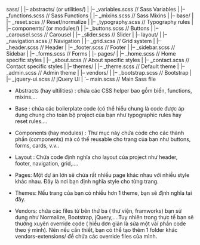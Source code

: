 sass/
|
|– abstracts/ (or utilities/)
|   |– _variables.scss    // Sass Variables
|   |– _functions.scss    // Sass Functions
|   |– _mixins.scss       // Sass Mixins
|
|– base/
|   |– _reset.scss        // Reset/normalize
|   |– _typography.scss   // Typography rules
|
|– components/ (or modules/)
|   |– _buttons.scss      // Buttons
|   |– _carousel.scss     // Carousel
|   |– _slider.scss       // Slider
|
|– layout/
|   |– _navigation.scss   // Navigation
|   |– _grid.scss         // Grid system
|   |– _header.scss       // Header
|   |– _footer.scss       // Footer
|   |– _sidebar.scss      // Sidebar
|   |– _forms.scss        // Forms
|
|– pages/
|   |– _home.scss         // Home specific styles
|   |– _about.scss        // About specific styles
|   |– _contact.scss      // Contact specific styles
|
|– themes/
|   |– _theme.scss        // Default theme
|   |– _admin.scss        // Admin theme
|
|– vendors/
|   |– _bootstrap.scss    // Bootstrap
|   |– _jquery-ui.scss    // jQuery UI
|
`– main.scss              // Main Sass file


- Abstracts (hay ultilities) : chứa các CSS helper bao gồm biến, functions, mixins....

- Base : chứa các boilerplate code (có thể hiểu chung là code được áp dụng chung cho toàn bộ project của bạn như typographic rules hay reset rules....

- Components (hay modules) : Thư mục này chứa code cho các thành phần (components) mà có thể reusable cho trang của bạn như buttons, forms, cards, v.v..

- Layout : Chứa code định nghĩa cho layout của project như header, footer, navigation, grid,....

- Pages: Một dự án lớn sẽ chứa rất nhiều page khác nhau với nhiều style khác nhau. Đây là nơi bạn định nghĩa style cho từng trang.

- Themes: Nếu trang của bạn có nhiều hơn 1 theme, bạn sẽ định nghĩa tại đây.

- Vendors: chứa các files từ bên thứ ba ( thư viện, framworks) bạn sử dụng như Normalize, Bootstrap, jQuery,....Tuy nhiên trong thực tế bạn sẽ thường xuyên override code ( hiểu đơn giản là sửa một vài phần code theo ý mình). Nên nếu cần thiết, bạn có thể tạo thêm 1 folder khác vendors-extensions/ để chứa các override files của mình.